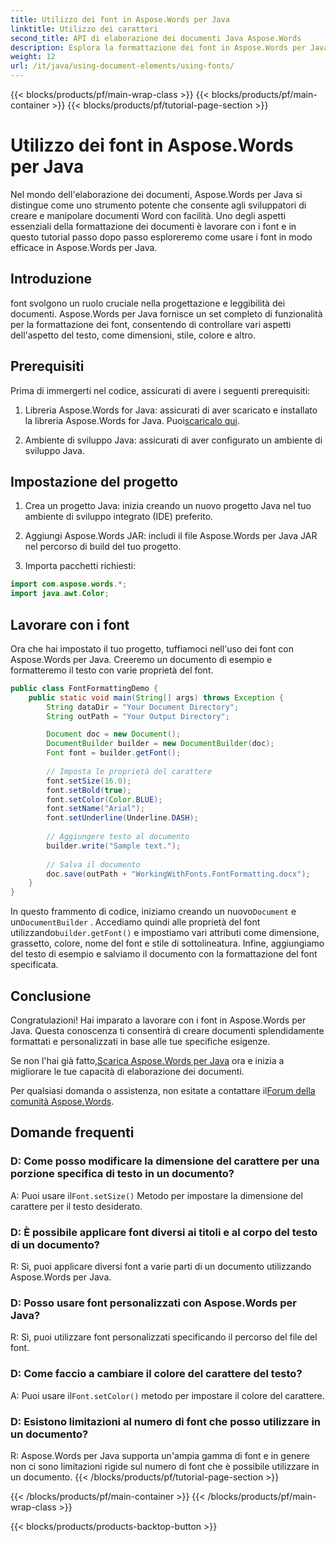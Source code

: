 ```yaml
---
title: Utilizzo dei font in Aspose.Words per Java
linktitle: Utilizzo dei caratteri
second_title: API di elaborazione dei documenti Java Aspose.Words
description: Esplora la formattazione dei font in Aspose.Words per Java; dimensione, stile, colore e altro. Crea documenti splendidamente formattati con facilità.
weight: 12
url: /it/java/using-document-elements/using-fonts/
---
```


{{< blocks/products/pf/main-wrap-class >}}
{{< blocks/products/pf/main-container >}}
{{< blocks/products/pf/tutorial-page-section >}}

# Utilizzo dei font in Aspose.Words per Java


Nel mondo dell'elaborazione dei documenti, Aspose.Words per Java si distingue come uno strumento potente che consente agli sviluppatori di creare e manipolare documenti Word con facilità. Uno degli aspetti essenziali della formattazione dei documenti è lavorare con i font e in questo tutorial passo dopo passo esploreremo come usare i font in modo efficace in Aspose.Words per Java.

## Introduzione

font svolgono un ruolo cruciale nella progettazione e leggibilità dei documenti. Aspose.Words per Java fornisce un set completo di funzionalità per la formattazione dei font, consentendo di controllare vari aspetti dell'aspetto del testo, come dimensioni, stile, colore e altro.

## Prerequisiti

Prima di immergerti nel codice, assicurati di avere i seguenti prerequisiti:

1.  Libreria Aspose.Words for Java: assicurati di aver scaricato e installato la libreria Aspose.Words for Java. Puoi[scaricalo qui](https://releases.aspose.com/words/java/).

2. Ambiente di sviluppo Java: assicurati di aver configurato un ambiente di sviluppo Java.

## Impostazione del progetto

1. Crea un progetto Java: inizia creando un nuovo progetto Java nel tuo ambiente di sviluppo integrato (IDE) preferito.

2. Aggiungi Aspose.Words JAR: includi il file Aspose.Words per Java JAR nel percorso di build del tuo progetto.

3. Importa pacchetti richiesti:

```java
import com.aspose.words.*;
import java.awt.Color;
```

## Lavorare con i font

Ora che hai impostato il tuo progetto, tuffiamoci nell'uso dei font con Aspose.Words per Java. Creeremo un documento di esempio e formatteremo il testo con varie proprietà del font.

```java
public class FontFormattingDemo {
    public static void main(String[] args) throws Exception {
        String dataDir = "Your Document Directory";
        String outPath = "Your Output Directory";

        Document doc = new Document();
        DocumentBuilder builder = new DocumentBuilder(doc);
        Font font = builder.getFont();
        
        // Imposta le proprietà del carattere
        font.setSize(16.0);
        font.setBold(true);
        font.setColor(Color.BLUE);
        font.setName("Arial");
        font.setUnderline(Underline.DASH);
        
        // Aggiungere testo al documento
        builder.write("Sample text.");
        
        // Salva il documento
        doc.save(outPath + "WorkingWithFonts.FontFormatting.docx");
    }
}
```

 In questo frammento di codice, iniziamo creando un nuovo`Document` e un`DocumentBuilder` . Accediamo quindi alle proprietà del font utilizzando`builder.getFont()` e impostiamo vari attributi come dimensione, grassetto, colore, nome del font e stile di sottolineatura. Infine, aggiungiamo del testo di esempio e salviamo il documento con la formattazione del font specificata.

## Conclusione

Congratulazioni! Hai imparato a lavorare con i font in Aspose.Words per Java. Questa conoscenza ti consentirà di creare documenti splendidamente formattati e personalizzati in base alle tue specifiche esigenze.

 Se non l'hai già fatto,[Scarica Aspose.Words per Java](https://releases.aspose.com/words/java/) ora e inizia a migliorare le tue capacità di elaborazione dei documenti.

 Per qualsiasi domanda o assistenza, non esitate a contattare il[Forum della comunità Aspose.Words](https://forum.aspose.com/).

## Domande frequenti

### D: Come posso modificare la dimensione del carattere per una porzione specifica di testo in un documento?
 A: Puoi usare il`Font.setSize()` Metodo per impostare la dimensione del carattere per il testo desiderato.

### D: È possibile applicare font diversi ai titoli e al corpo del testo di un documento?
R: Sì, puoi applicare diversi font a varie parti di un documento utilizzando Aspose.Words per Java.

### D: Posso usare font personalizzati con Aspose.Words per Java?
R: Sì, puoi utilizzare font personalizzati specificando il percorso del file del font.

### D: Come faccio a cambiare il colore del carattere del testo?
 A: Puoi usare il`Font.setColor()` metodo per impostare il colore del carattere.

### D: Esistono limitazioni al numero di font che posso utilizzare in un documento?
R: Aspose.Words per Java supporta un'ampia gamma di font e in genere non ci sono limitazioni rigide sul numero di font che è possibile utilizzare in un documento.
{{< /blocks/products/pf/tutorial-page-section >}}

{{< /blocks/products/pf/main-container >}}
{{< /blocks/products/pf/main-wrap-class >}}

{{< blocks/products/products-backtop-button >}}
